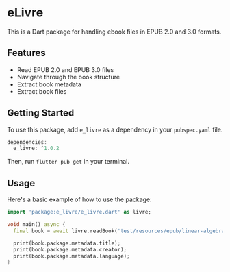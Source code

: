 # eLivre

This is a Dart package for handling ebook files in EPUB 2.0 and 3.0 formats.

## Features

-   Read EPUB 2.0 and EPUB 3.0 files
-   Navigate through the book structure
-   Extract book metadata
-   Extract book files

## Getting Started

To use this package, add `e_livre` as a dependency in your `pubspec.yaml` file.

```dart
dependencies:
  e_livre: ^1.0.2
```

Then, run `flutter pub get` in your terminal.

## Usage

Here's a basic example of how to use the package:

```dart
import 'package:e_livre/e_livre.dart' as livre;

void main() async {
  final book = await livre.readBook('test/resources/epub/linear-algebra.epub');

  print(book.package.metadata.title);
  print(book.package.metadata.creator);
  print(book.package.metadata.language);
}
```
